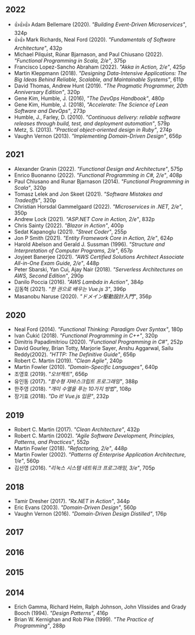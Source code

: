 ## 2022
* :thumbsup::thumbsup::thumbsup: Adam Bellemare (2020). *"Building Event-Driven Microservices"*, 324p
* :thumbsup::thumbsup: Mark Richards, Neal Ford (2020). *"Fundamentals of Software Architecture"*, 432p
* Michael Pilquist, Rúnar Bjarnason, and Paul Chiusano (2022). *"Functional Programming in Scala, 2/e"*, 375p
* Francisco Lopez-Sancho Abraham (2022). *"Akka in Action, 2/e"*, 425p
* Martin Kleppmann (2018). *"Designing Data-Intensive Applications: The Big Ideas Behind Reliable, Scalable, and Maintainable Systems"*, 611p
* David Thomas, Andrew Hunt (2019). *"The Pragmatic Programmer, 20th Anniversary Edition"*, 320p
* Gene Kim, Humble, J. (2016), *"The DevOps Handbook"*, 480p
* Gene Kim, Humble, J. (2018), *"Accelerate: The Science of Lean Software and DevOps"*, 273p
* Humble, J., Farley, D. (2010). *"Continuous delivery: reliable software releases through build, test, and deployment automation"*, 579p
* Metz, S. (2013). *"Practical object-oriented design in Ruby"*, 274p
* Vaughn Vernon (2013). *"Implementing Domain-Driven Design"*, 656p

## 2021
* Alexander Granin (2022). *"Functional Design and Architecture"*, 575p
* Enrico Buonanno (2022). *"Functional Programming in C#, 2/e"*, 408p
* Paul Chiusano and Runar Bjarnason (2014). *"Functional Programming in Scala"*, 320p
* Tomasz Lelek and Jon Skeet (2021). *"Software Mistakes and Tradeoffs"*, 320p
* Christian Horsdal Gammelgaard (2022). *"Microservices in .NET, 2/e"*, 350p
* Andrew Lock (2021). *"ASP.NET Core in Action, 2/e"*, 832p
* Chris Sainty (2022). *"Blazor in Action"*, 400p
* Sedat Kapanoglu (2021). *"Street Coder"*, 255p
* Jon P Smith (2021). *"Entity Framework Core in Action, 2/e"*, 624p
* Harold Abelson and Gerald J. Sussman (1996). *"Structure and Interpretation of Computer Programs, 2/e"*, 657p
* Joyjeet Banerjee (2021). *"AWS Certified Solutions Architect Associate All-in-One Exam Guide, 2/e"*, 448p
* Peter Sbarski, Yan Cui, Ajay Nair (2018). *"Serverless Architectures on AWS, Second Edition"*, 290p
* Danilo Poccia (2016). *"AWS Lambda in Action"*, 384p
* 김동혁 (2021). *"한 권으로 배우는 Vue.js 3"*, 396p
* Masanobu Naruse (2020). *"ドメイン駆動設計入門"*, 356p

## 2020
* Neal Ford (2014). *"Functional Thinking: Paradigm Over Syntax"*, 180p
* Ivan Čukić (2018). *"Functional Programming in C++"*, 320p
* Dimitris Papadimitriou (2020). *"Functional Programming in C#"*, 252p
* David Gourley, Brian Totty, Marjorie Sayer, Anshu Aggarwal, Sailu Reddy(2002). *"HTTP: The Definitive Guide"*, 656p
* Robert C. Martin (2019). *"Clean Agile"*, 240p
* Martin Fowler (2010). *"Domain-Specific Languages"*, 640p
* 조영호 (2019). *"오브젝트"*, 656p
* 유인동 (2017). *"함수형 자바스크립트 프로그래밍"*, 388p
* 한주영 (2018). *"개미 수열을 푸는 10가지 방법"*, 108p
* 장기효 (2018). *"Do it! Vue.js 입문"*, 232p

## 2019
* Robert C. Martin (2017). *"Clean Architecture"*, 432p
* Robert C. Martin (2002). *"Agile Software Development, Principles, Patterns, and Practices"*, 552p
* Martin Fowler (2018). *"Refactoring, 2/e"*, 448p
* Martin Fowler (2002). *"Patterns of Enterprise Application Architecture, 1/e"*, 560p
* 김선영 (2016). *"리눅스 시스템 네트워크 프로그래밍, 3/e"*, 705p

## 2018
* Tamir Dresher (2017). *"Rx.NET in Action"*, 344p
* Eric Evans (2003). *"Domain-Driven Design"*, 560p
* Vaughn Vernon (2016). *"Domain-Driven Design Distilled"*, 176p

## 2017

## 2016

## 2015

## 2014
* Erich Gamma, Richard Helm, Ralph Johnson, John Vlissides and Grady Booch (1994). *"Design Patterns"*, 416p
* Brian W. Kernighan and Rob Pike (1999). *"The Practice of Programming"*, 288p
